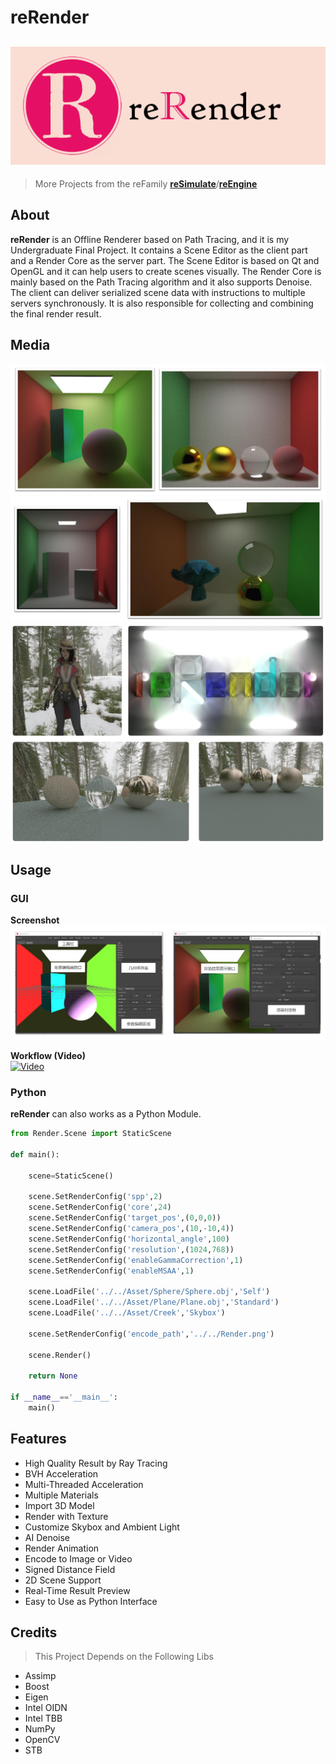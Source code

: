 # reRender
![reRender](readMe/reRender.png)
---

> More Projects from the reFamily [**reSimulate**](https://github.com/GZhonghui/reSimulate)/[**reEngine**](https://github.com/GZhonghui/reEngine)

## About
**reRender** is an Offline Renderer based on Path Tracing, and it is my Undergraduate Final Project. It contains a Scene Editor as the client part and a Render Core as the server part. The Scene Editor is based on Qt and OpenGL and it can help users to create scenes visually. The Render Core is mainly based on the Path Tracing algorithm and it also supports Denoise. The client can deliver serialized scene data with instructions to multiple servers synchronously. It is also responsible for collecting and combining the final render result.

## Media
![Box](readMe/Box_01.png)
![Box](readMe/Box_02.png)
![Combain](readMe/Combain.png)

## Usage
### GUI
**Screenshot**  
![GUI](readMe/GUI.png)

**Workflow (Video)**  
[![Video](https://img.youtube.com/vi/oG1NbnHYsMA/0.jpg)](https://www.youtube.com/watch?v=oG1NbnHYsMA)

### Python
**reRender** can also works as a Python Module.
```python
from Render.Scene import StaticScene

def main():
    
    scene=StaticScene()

    scene.SetRenderConfig('spp',2)
    scene.SetRenderConfig('core',24)
    scene.SetRenderConfig('target_pos',(0,0,0))
    scene.SetRenderConfig('camera_pos',(10,-10,4))
    scene.SetRenderConfig('horizontal_angle',100)
    scene.SetRenderConfig('resolution',(1024,768))
    scene.SetRenderConfig('enableGammaCorrection',1)
    scene.SetRenderConfig('enableMSAA',1)

    scene.LoadFile('../../Asset/Sphere/Sphere.obj','Self')
    scene.LoadFile('../../Asset/Plane/Plane.obj','Standard')
    scene.LoadFile('../../Asset/Creek','Skybox')

    scene.SetRenderConfig('encode_path','../../Render.png')

    scene.Render()

    return None

if __name__=='__main__':
    main()
```

## Features
- High Quality Result by Ray Tracing
- BVH Acceleration
- Multi-Threaded Acceleration
- Multiple Materials
- Import 3D Model
- Render with Texture
- Customize Skybox and Ambient Light
- AI Denoise
- Render Animation
- Encode to Image or Video
- Signed Distance Field
- 2D Scene Support
- Real-Time Result Preview
- Easy to Use as Python Interface

## Credits
> This Project Depends on the Following Libs
* Assimp
* Boost
* Eigen
* Intel OIDN
* Intel TBB
* NumPy
* OpenCV
* STB
